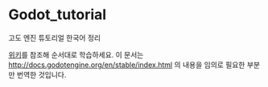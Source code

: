 # Godot_tutorial
고도 엔진 튜토리얼 한국어 정리


[위키](https://github.com/HyeongTak/Godot_tutorial/wiki)를 참조해 순서대로 학습하세요.
이 문서는 http://docs.godotengine.org/en/stable/index.html 의 내용을
임의로 필요한 부분만 번역한 것입니다.

